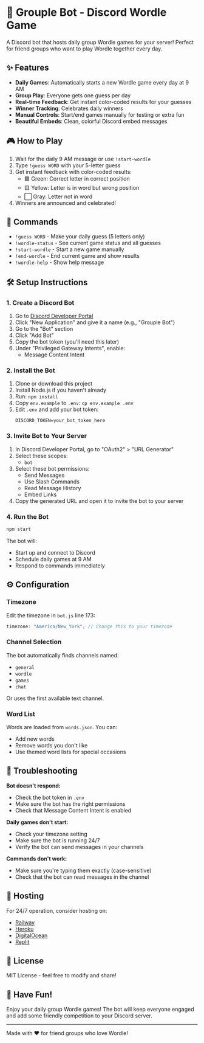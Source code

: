 # 🎯 Grouple Bot - Discord Wordle Game

A Discord bot that hosts daily group Wordle games for your server! Perfect for friend groups who want to play Wordle together every day.

## ✨ Features

- **Daily Games**: Automatically starts a new Wordle game every day at 9 AM
- **Group Play**: Everyone gets one guess per day
- **Real-time Feedback**: Get instant color-coded results for your guesses
- **Winner Tracking**: Celebrates daily winners
- **Manual Controls**: Start/end games manually for testing or extra fun
- **Beautiful Embeds**: Clean, colorful Discord embed messages

## 🎮 How to Play

1. Wait for the daily 9 AM message or use `!start-wordle`
2. Type `!guess WORD` with your 5-letter guess
3. Get instant feedback with color-coded results:
   - 🟩 Green: Correct letter in correct position
   - 🟨 Yellow: Letter is in word but wrong position
   - ⬜ Gray: Letter not in word
4. Winners are announced and celebrated!

## 🤖 Commands

- `!guess WORD` - Make your daily guess (5 letters only)
- `!wordle-status` - See current game status and all guesses
- `!start-wordle` - Start a new game manually
- `!end-wordle` - End current game and show results
- `!wordle-help` - Show help message

## 🛠️ Setup Instructions

### 1. Create a Discord Bot

1. Go to [Discord Developer Portal](https://discord.com/developers/applications)
2. Click "New Application" and give it a name (e.g., "Grouple Bot")
3. Go to the "Bot" section
4. Click "Add Bot"
5. Copy the bot token (you'll need this later)
6. Under "Privileged Gateway Intents", enable:
   - Message Content Intent

### 2. Install the Bot

1. Clone or download this project
2. Install Node.js if you haven't already
3. Run: `npm install`
4. Copy `env.example` to `.env`: `cp env.example .env`
5. Edit `.env` and add your bot token:
   ```
   DISCORD_TOKEN=your_bot_token_here
   ```

### 3. Invite Bot to Your Server

1. In Discord Developer Portal, go to "OAuth2" > "URL Generator"
2. Select these scopes:
   - `bot`
3. Select these bot permissions:
   - Send Messages
   - Use Slash Commands
   - Read Message History
   - Embed Links
4. Copy the generated URL and open it to invite the bot to your server

### 4. Run the Bot

```bash
npm start
```

The bot will:

- Start up and connect to Discord
- Schedule daily games at 9 AM
- Respond to commands immediately

## ⚙️ Configuration

### Timezone

Edit the timezone in `bot.js` line 173:

```javascript
timezone: "America/New_York"; // Change this to your timezone
```

### Channel Selection

The bot automatically finds channels named:

- `general`
- `wordle`
- `games`
- `chat`

Or uses the first available text channel.

### Word List

Words are loaded from `words.json`. You can:

- Add new words
- Remove words you don't like
- Use themed word lists for special occasions

## 🔧 Troubleshooting

**Bot doesn't respond:**

- Check the bot token in `.env`
- Make sure the bot has the right permissions
- Check that Message Content Intent is enabled

**Daily games don't start:**

- Check your timezone setting
- Make sure the bot is running 24/7
- Verify the bot can send messages in your channels

**Commands don't work:**

- Make sure you're typing them exactly (case-sensitive)
- Check that the bot can read messages in the channel

## 🚀 Hosting

For 24/7 operation, consider hosting on:

- [Railway](https://railway.app/)
- [Heroku](https://heroku.com/)
- [DigitalOcean](https://digitalocean.com/)
- [Replit](https://replit.com/)

## 📝 License

MIT License - feel free to modify and share!

## 🎉 Have Fun!

Enjoy your daily group Wordle games! The bot will keep everyone engaged and add some friendly competition to your Discord server.

---

Made with ❤️ for friend groups who love Wordle!
